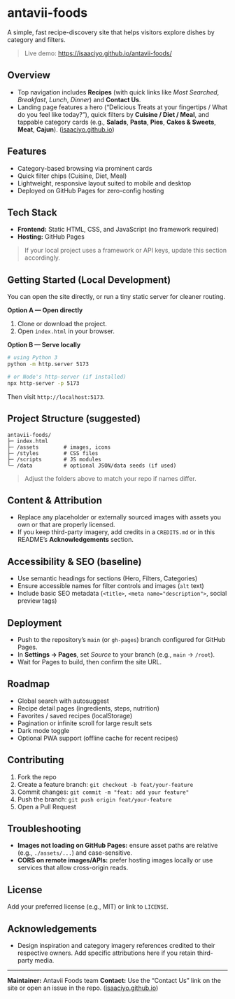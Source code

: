 # antavii-foods

A simple, fast recipe-discovery site that helps visitors explore dishes by category and filters.

> Live demo: https://isaaciyo.github.io/antavii-foods/

## Overview

* Top navigation includes **Recipes** (with quick links like *Most Searched*, *Breakfast*, *Lunch*, *Dinner*) and **Contact Us**.
* Landing page features a hero (“Delicious Treats at your fingertips / What do you feel like today?”), quick filters by **Cuisine / Diet / Meal**, and tappable category cards (e.g., **Salads**, **Pasta**, **Pies**, **Cakes & Sweets**, **Meat**, **Cajun**). ([isaaciyo.github.io][1])

## Features

* Category-based browsing via prominent cards
* Quick filter chips (Cuisine, Diet, Meal)
* Lightweight, responsive layout suited to mobile and desktop
* Deployed on GitHub Pages for zero-config hosting

## Tech Stack

* **Frontend:** Static HTML, CSS, and JavaScript (no framework required)
* **Hosting:** GitHub Pages

> If your local project uses a framework or API keys, update this section accordingly.

## Getting Started (Local Development)

You can open the site directly, or run a tiny static server for cleaner routing.

**Option A — Open directly**

1. Clone or download the project.
2. Open `index.html` in your browser.

**Option B — Serve locally**

```bash
# using Python 3
python -m http.server 5173

# or Node's http-server (if installed)
npx http-server -p 5173
```

Then visit `http://localhost:5173`.

## Project Structure (suggested)

```
antavii-foods/
├─ index.html
├─ /assets        # images, icons
├─ /styles        # CSS files
├─ /scripts       # JS modules
└─ /data          # optional JSON/data seeds (if used)
```

> Adjust the folders above to match your repo if names differ.

## Content & Attribution

* Replace any placeholder or externally sourced images with assets you own or that are properly licensed.
* If you keep third-party imagery, add credits in a `CREDITS.md` or in this README’s **Acknowledgements** section.

## Accessibility & SEO (baseline)

* Use semantic headings for sections (Hero, Filters, Categories)
* Ensure accessible names for filter controls and images (`alt` text)
* Include basic SEO metadata (`<title>`, `<meta name="description">`, social preview tags)

## Deployment

* Push to the repository’s `main` (or `gh-pages`) branch configured for GitHub Pages.
* In **Settings → Pages**, set *Source* to your branch (e.g., `main` → `/root`).
* Wait for Pages to build, then confirm the site URL.

## Roadmap

* Global search with autosuggest
* Recipe detail pages (ingredients, steps, nutrition)
* Favorites / saved recipes (localStorage)
* Pagination or infinite scroll for large result sets
* Dark mode toggle
* Optional PWA support (offline cache for recent recipes)

## Contributing

1. Fork the repo
2. Create a feature branch: `git checkout -b feat/your-feature`
3. Commit changes: `git commit -m "feat: add your feature"`
4. Push the branch: `git push origin feat/your-feature`
5. Open a Pull Request

## Troubleshooting

* **Images not loading on GitHub Pages:** ensure asset paths are relative (e.g., `./assets/...`) and case-sensitive.
* **CORS on remote images/APIs:** prefer hosting images locally or use services that allow cross-origin reads.

## License

Add your preferred license (e.g., MIT) or link to `LICENSE`.

## Acknowledgements

* Design inspiration and category imagery references credited to their respective owners. Add specific attributions here if you retain third-party media.

---

**Maintainer:** Antavii Foods team
**Contact:** Use the “Contact Us” link on the site or open an issue in the repo. ([isaaciyo.github.io][1])

[1]: https://isaaciyo.github.io/antavii-foods/ "Home"

